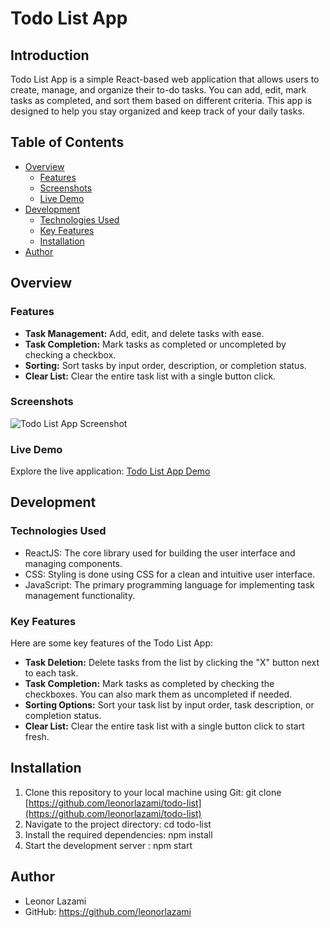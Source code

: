 # Todo List App

## Introduction

Todo List App is a simple React-based web application that allows users to create, manage, and organize their to-do tasks. You can add, edit, mark tasks as completed, and sort them based on different criteria. This app is designed to help you stay organized and keep track of your daily tasks.

## Table of Contents

- [Overview](#overview)
  - [Features](#features)
  - [Screenshots](#screenshots)
  - [Live Demo](#live-demo)
- [Development](#development)
  - [Technologies Used](#technologies-used)
  - [Key Features](#key-features)
  - [Installation](#installation)
- [Author](#author)

## Overview

### Features

- **Task Management:** Add, edit, and delete tasks with ease.
- **Task Completion:** Mark tasks as completed or uncompleted by checking a checkbox.
- **Sorting:** Sort tasks by input order, description, or completion status.
- **Clear List:** Clear the entire task list with a single button click.

### Screenshots

![Todo List App Screenshot](https://i.imgur.com/KrXoBWZ.png)

### Live Demo

Explore the live application: [Todo List App Demo](https://todo-list-one-amber.vercel.app/)

## Development

### Technologies Used

- ReactJS: The core library used for building the user interface and managing components.
- CSS: Styling is done using CSS for a clean and intuitive user interface.
- JavaScript: The primary programming language for implementing task management functionality.

### Key Features

Here are some key features of the Todo List App:

- **Task Deletion:** Delete tasks from the list by clicking the "X" button next to each task.
- **Task Completion:** Mark tasks as completed by checking the checkboxes. You can also mark them as uncompleted if needed.
- **Sorting Options:** Sort your task list by input order, task description, or completion status.
- **Clear List:** Clear the entire task list with a single button click to start fresh.

## Installation

1. Clone this repository to your local machine using Git: git clone [https://github.com/leonorlazami/todo-list](https://github.com/leonorlazami/todo-list)
2. Navigate to the project directory: cd todo-list
3. Install the required dependencies: npm install
4. Start the development server : npm start

## Author

- Leonor Lazami
- GitHub: https://github.com/leonorlazami
